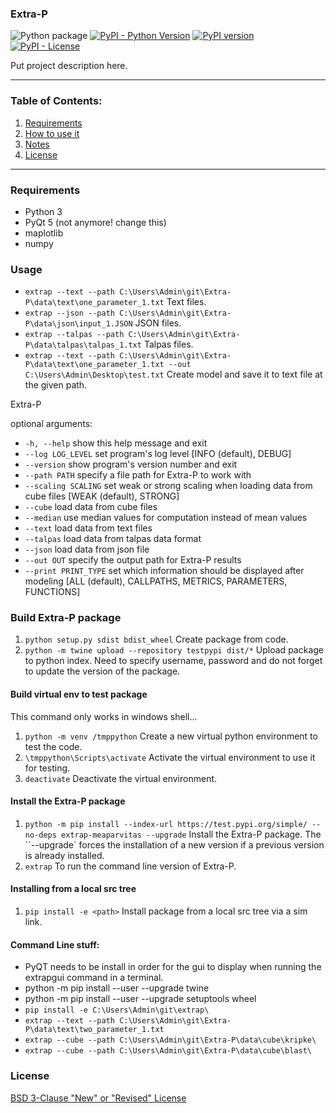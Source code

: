 ### Extra-P

![Python package](https://github.com/MeaParvitas/Extra-P/workflows/Python%20package/badge.svg?branch=master)
[![PyPI - Python Version](https://img.shields.io/pypi/pyversions/extrap?style=plastic)](https://badge.fury.io/py/extrap)
[![PyPI version](https://badge.fury.io/py/extrap.png)](https://badge.fury.io/py/extrap)
[![PyPI - License](https://img.shields.io/pypi/l/extrap?style=plastic)](https://badge.fury.io/py/extrap)

Put project description here.

--------------------------------------------------------------------------------------------

### Table of Contents:

1. [Requirements](#Requirements)
2. [How to use it](#Usage)
3. [Notes](#Notes)
4. [License](#License)

--------------------------------------------------------------------------------------------

### Requirements

* Python 3
* PyQt 5 (not anymore! change this)
* maplotlib
* numpy

### Usage

* `extrap --text --path C:\Users\Admin\git\Extra-P\data\text\one_parameter_1.txt` Text files.
* `extrap --json --path C:\Users\Admin\git\Extra-P\data\json\input_1.JSON` JSON files.
* `extrap --talpas --path C:\Users\Admin\git\Extra-P\data\talpas\talpas_1.txt` Talpas files.
* `extrap --text --path C:\Users\Admin\git\Extra-P\data\text\one_parameter_1.txt --out C:\Users\Admin\Desktop\test.txt` Create model and save it to text file at the given path.

Extra-P

optional arguments:

* `-h, --help` show this help message and exit
* `--log LOG_LEVEL` set program's log level [INFO (default), DEBUG]
* `--version` show program's version number and exit
* `--path PATH` specify a file path for Extra-P to work with
* `--scaling SCALING` set weak or strong scaling when loading data from cube files [WEAK (default), STRONG]
* `--cube` load data from cube files
* `--median` use median values for computation instead of mean values
* `--text` load data from text files
* `--talpas` load data from talpas data format
* `--json` load data from json file
* `--out OUT` specify the output path for Extra-P results
* `--print PRINT_TYPE` set which information should be displayed after modeling [ALL (default), CALLPATHS, METRICS, PARAMETERS, FUNCTIONS]

### Build Extra-P package

1. `python setup.py sdist bdist_wheel` Create package from code.
2. `python -m twine upload --repository testpypi dist/*` Upload package to python index. Need to specify username, password and do not forget to update the version of the package.

#### Build virtual env to test package

This command only works in windows shell...

1. `python -m venv /tmppython` Create a new virtual python environment to test the code.
2. `\tmppython\Scripts\activate` Activate the virtual environment to use it for testing.
3. `deactivate` Deactivate the virtual environment.

#### Install the Extra-P package

1. `python -m pip install --index-url https://test.pypi.org/simple/ --no-deps extrap-meaparvitas --upgrade` Install the Extra-P package. The ``--upgrade` forces the installation of a new version if a previous version is already installed.
2. `extrap` To run the command line version of Extra-P.

#### Installing from a local src tree

1. `pip install -e <path>` Install package from a local src tree via a sim link.

#### Command Line stuff:

* PyQT needs to be install in order for the gui to display when running the extrapgui command in a terminal.
* python -m pip install --user --upgrade twine
* python -m pip install --user --upgrade setuptools wheel
* `pip install -e C:\Users\Admin\git\extrap\`
* `extrap --text --path C:\Users\Admin\git\Extra-P\data\text\two_parameter_1.txt`
* `extrap --cube --path C:\Users\Admin\git\Extra-P\data\cube\kripke\`
* `extrap --cube --path C:\Users\Admin\git\Extra-P\data\cube\blast\`

### License

[BSD 3-Clause "New" or "Revised" License](LICENSE)